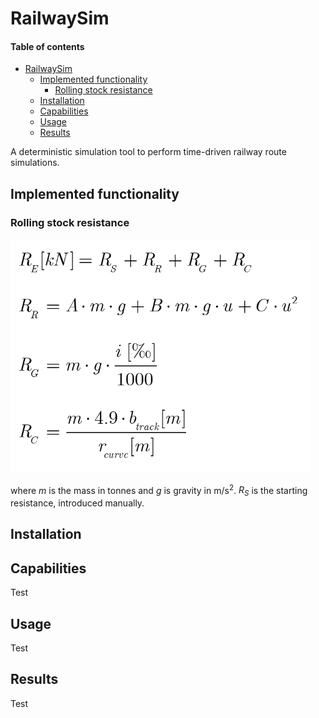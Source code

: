 # RailwaySim

#### Table of contents  <!-- omit in toc -->

- [RailwaySim](#railwaysim)
  - [Implemented functionality](#implemented-functionality)
    - [Rolling stock resistance](#rolling-stock-resistance)
  - [Installation](#installation)
  - [Capabilities](#capabilities)
  - [Usage](#usage)
  - [Results](#results)



A deterministic simulation tool to perform time-driven railway route simulations. 
## Implemented functionality


### Rolling stock resistance

<img src="resources/images/formulas/Resistances.png" alt="resistances" width="480"/>

where <i>m</i> is the mass in tonnes and <i>g</i> is gravity in m/s<sup>2</sup>. <i>R<sub>S</sub></i> is the starting resistance, introduced manually.
## Installation


## Capabilities

Test

## Usage

Test

## Results

Test


